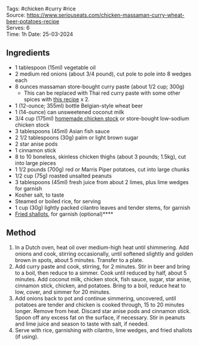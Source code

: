 Tags: #chicken #curry #rice   
Source: https://www.seriouseats.com/chicken-massaman-curry-wheat-beer-potatoes-recipe  
Serves: 6  
Time: 1h
Date: 25-03-2024  

## Ingredients

- 1 tablespoon (15ml) vegetable oil
- 2 medium red onions (about 3/4 pound), cut pole to pole into 8 wedges each
- 8 ounces massaman store-bought curry paste (about 1/2 cup; 300g)
	- This can be replaced with Thai red curry paste with some other spices with [this recipe](../Sauces/Massaman%20Curry%20Paste.md) x 2.
- 1 (12-ounce; 355ml) bottle Belgian-style wheat beer
- 1 (14-ounce) can unsweetened coconut milk
- 3/4 cup (175ml) [homemade chicken stock](https://www.seriouseats.com/best-rich-easy-white-chicken-stock-recipe) or store-bought low-sodium chicken stock
- 3 tablespoons (45ml) Asian fish sauce
- 2 1/2 tablespoons (30g) palm or light brown sugar
- 2 star anise pods
- 1 cinnamon stick
- 8 to 10 boneless, skinless chicken thighs (about 3 pounds; 1.5kg), cut into large pieces
- 1 1/2 pounds (700g) red or Marris Piper potatoes, cut into large chunks
- 1/2 cup (75g) roasted unsalted peanuts
- 3 tablespoons (45ml) fresh juice from about 2 limes, plus lime wedges for garnish
- Kosher salt, to taste
- Steamed or boiled rice, for serving
- 1 cup (30g) lightly packed cilantro leaves and tender stems, for garnish
- [Fried shallots](https://www.seriouseats.com/thai-style-fried-shallots), for garnish (optional)****

## Method

1. In a Dutch oven, heat oil over medium-high heat until shimmering. Add onions and cook, stirring occasionally, until softened slightly and golden brown in spots, about 5 minutes. Transfer to a plate.
2. Add curry paste and cook, stirring, for 2 minutes. Stir in beer and bring to a boil, then reduce to a simmer. Cook until reduced by half, about 5 minutes. Add coconut milk, chicken stock, fish sauce, sugar, star anise, cinnamon stick, chicken, and potatoes. Bring to a boil, reduce heat to low, cover, and simmer for 20 minutes.
3. Add onions back to pot and continue simmering, uncovered, until potatoes are tender and chicken is cooked through, 15 to 20 minutes longer. Remove from heat. Discard star anise pods and cinnamon stick. Spoon off any excess fat on the surface, if necessary. Stir in peanuts and lime juice and season to taste with salt, if needed.
4. Serve with rice, garnishing with cilantro, lime wedges, and fried shallots (if using).
